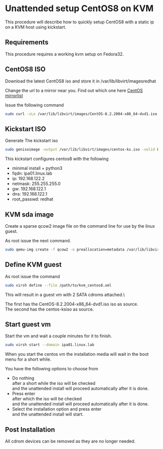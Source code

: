 Unattended setup CentOS8 on KVM
===============================

This procedure will describe how to quickly setup CentOS8 with a static ip on a KVM host using kickstart.

Requirements
------------

This procedure requires a working kvm setup on Fedora32.

CentOS8 ISO
-----------

Download the latest CentOS8 iso and store it in /var/lib/libvirt/imagesredhat

Change the url to a mirror near you.
Find out which one here [CentOS mirrorlist](https://www.centos.org/download/)

Issue the following command

```bash
sudo curl -sLo /var/lib/libvirt/images/CentOS-8.2.2004-x86_64-dvd1.iso http://mirror.oxilion.nl/centos/8.2.2004/isos/x86_64/CentOS-8.2.2004-x86_64-dvd1.iso
```

Kickstart ISO
-------------

Generate The kickstart iso

```bash
sudo genisoimage -output /var/lib/libvirt/images/centos-ks.iso -volid OEMDRV -joliet -rock /path/to/ks.cfg
```

This kickstart configures centos8 with the following

* minimal install + python3
* fqdn: ipa01.linux.lab
* ip: 192.168.122.2
* netmask: 255.255.255.0
* gw: 192.168.122.1
* dns: 192.168.122.1
* root_passwd: redhat

KVM sda image
--------------

Create a sparse qcow2 image file on the command line for use by the linux guest.

As root issue the next command.

```bash
sudo qemu-img create -f qcow2 -o preallocation=metadata /var/lib/libvirt/images/ipa01_linux_lab_sda.qcow2 20G
```

Define KVM guest
----------------

As root issue the command

```bash
sudo virsh define --file /path/to/kvm_centos8.xml
```

This will result in a guest vm with 2 SATA cdroms attached.\

The first has the CentOS-8.2.2004-x86_64-dvd1.iso iso as source.\
The second has the centos-ksiso as source.

Start guest vm
--------------

Start the vm and wait a couple minutes for it to finish.

```bash
sudo virsh start --domain ipa01.linux.lab
```

When you start the centos vm the installation media will wait in the boot menu for a short while.

You have the following options to choose from

* Do nothing\
  after a short while the iso will be checked\
  and the unattended install will proceed automatically after it is done.
* Press enter\
  after which the iso will be checked\
  and the unattended install will proceed automatically after it is done.
* Select the installation option and press enter\
  and the unattended install will start.

Post Installation
-----------------

All cdrom devices can be removed as they are no longer needed.
